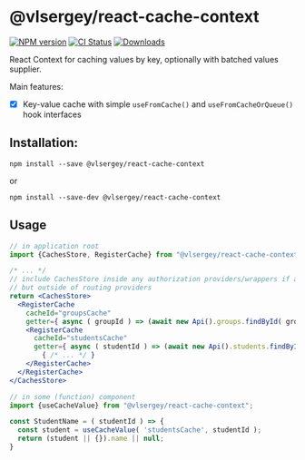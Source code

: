 # @vlsergey/react-cache-context
[![NPM version][npm-image]][npm-url]
[![CI Status][ci-image]][ci-url]
[![Downloads][downloads-image]][downloads-url]

React Context for caching values by key, optionally with batched values supplier.

Main features:
* [x] Key-value cache with simple `useFromCache()` and `useFromCacheOrQueue()` hook interfaces

## Installation:
```
npm install --save @vlsergey/react-cache-context
```
or
```
npm install --save-dev @vlsergey/react-cache-context
```

## Usage

```jsx
// in application root
import {CachesStore, RegisterCache} from "@vlsergey/react-cache-context";

/* ... */
// include CachesStore inside any authorization providers/wrappers if any present,
// but outside of routing providers
return <CachesStore>
  <RegisterCache
    cacheId="groupsCache"
    getter={ async ( groupId ) => (await new Api().groups.findById( groupId )).data }>
    <RegisterCache
      cacheId="studentsCache"
      getter={ async ( studentId ) => (await new Api().students.findById( studentId )).data }>
        { /* ... */ }
    </RegisterCache>
  </RegisterCache>
</CachesStore>
```

```jsx
// in some (function) component
import {useCacheValue} from "@vlsergey/react-cache-context";

const StudentName = ( studentId ) => {
  const student = useCacheValue( 'studentsCache', studentId );
  return (student || {}).name || null;
}
```

[npm-image]: https://img.shields.io/npm/v/@vlsergey/react-cache-context.svg?style=flat-square
[npm-url]: https://npmjs.org/package/@vlsergey/react-cache-context
[ci-image]: https://github.com/vlsergey/react-cache-context/actions/workflows/node.js.yml/badge.svg?branch=master
[ci-url]: https://github.com/vlsergey/react-cache-context/actions/workflows/node.js.yml
[downloads-image]: http://img.shields.io/npm/dm/@vlsergey/react-cache-context.svg?style=flat-square
[downloads-url]: https://npmjs.org/package/@vlsergey/react-cache-context
